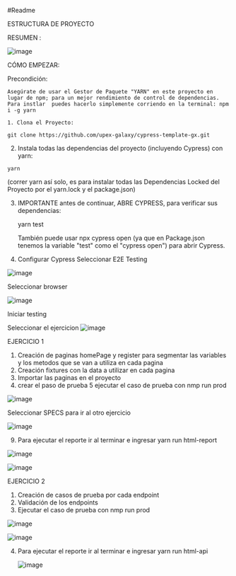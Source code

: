 
#Readme

ESTRUCTURA DE PROYECTO

RESUMEN : 

![image](https://github.com/icastrillon/retoAutomatizacion/assets/33946503/a5731c56-8205-4854-9196-fdbdbc61f36f)

CÓMO EMPEZAR:

Precondición:

    Asegúrate de usar el Gestor de Paquete "YARN" en este proyecto en lugar de npm; para un mejor rendimiento de control de dependencias.
    Para instlar  puedes hacerlo simplemente corriendo en la terminal: npm i -g yarn

    1. Clona el Proyecto:

    git clone https://github.com/upex-galaxy/cypress-template-gx.git


   2. Instala todas las dependencias del proyecto (incluyendo Cypress) con yarn:

 	yarn
  (correr yarn así solo, es para instalar todas las Dependencias Locked del Proyecto por el yarn.lock y el package.json)

3. IMPORTANTE antes de continuar, ABRE CYPRESS, para verificar sus dependencias:

	 yarn test

   También puede usar npx cypress open (ya que en Package.json tenemos la variable "test" como el "cypress open") para abrir Cypress.
   
4.  Configurar Cypress
Seleccionar E2E Testing

   ![image](https://github.com/icastrillon/retoAutomatizacion/assets/33946503/1a5fdba5-9aec-4dbb-807c-95c2e6f14b71)

Seleccionar browser 

![image](https://github.com/icastrillon/retoAutomatizacion/assets/33946503/1a05a92c-62a2-4251-b881-1c28d3c3540b)

Iniciar testing 

Seleccionar el ejercicion
![image](https://github.com/icastrillon/retoAutomatizacion/assets/33946503/aecd2e68-7924-4c7b-965a-4715753bf6c9)


EJERCICIO 1 
1. Creación de paginas 
	homePage y register 
	para segmentar las variables y los metodos que se van a utiliza en cada pagina 
2. Creación fixtures con la data a utilizar en cada pagina 
3. Importar las paginas en el proyecto 
4. crear el paso de prueba 
5 ejecutar el caso de prueba con nmp run prod


![image](https://github.com/icastrillon/retoAutomatizacion/assets/33946503/10427066-ec79-4d59-aa13-b71a2b3b5b83)

Seleccionar SPECS para ir al otro ejercicio

![image](https://github.com/icastrillon/retoAutomatizacion/assets/33946503/7ce97cbf-ffb4-4146-b6ed-bd9120ef98cb)

9. Para ejecutar el reporte ir al terminar e ingresar
    yarn run html-report 

![image](https://github.com/icastrillon/retoAutomatizacion/assets/33946503/8eca37a2-57a3-4d8a-88d3-1cc66e0523fe)

![image](https://github.com/icastrillon/retoAutomatizacion/assets/33946503/4ecb5fc7-cab4-4e76-907b-dd298e74e512)


EJERCICIO 2 
1. Creación de casos de prueba por cada endpoint
2. Validación de los endpoints
3. Ejecutar el caso de prueba con nmp run prod

![image](https://github.com/icastrillon/retoAutomatizacion/assets/33946503/1a0c97a0-2d39-41d6-bd9a-3e9f40a9981f)


![image](https://github.com/icastrillon/retoAutomatizacion/assets/33946503/0f938ccf-a902-4477-812b-5b10cf2ff4d6)

4. Para ejecutar el reporte ir al terminar e ingresar
   yarn run html-api

   ![image](https://github.com/icastrillon/retoAutomatizacion/assets/33946503/9032ed81-da28-4b6e-b712-398034bf1227)